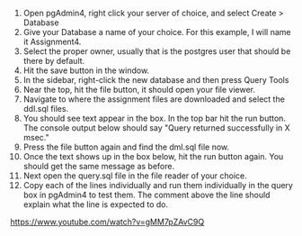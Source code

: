 1. Open pgAdmin4, right click your server of choice, and select Create > Database
2. Give your Database a name of your choice. For this example, I will name it Assignment4.
3. Select the proper owner, usually that is the postgres user that should be there by default.
4. Hit the save button in the window.
5. In the sidebar, right-click the new database and then press Query Tools
6. Near the top, hit the file button, it should open your file viewer. 
7. Navigate to where the assignment files are downloaded and select the ddl.sql files. 
8. You should see text appear in the box. In the top bar hit the run button. The console output below should say "Query returned successfully in X msec."
9. Press the file button again and find the dml.sql file now.
10. Once the text shows up in the box below, hit the run button again. You should get the same message as before. 
11. Next open the query.sql file in the file reader of your choice. 
12. Copy each of the lines individually and run them individually in the query box in pgAdmin4 to test them. The comment above the line should explain what the line is expected to do.

https://www.youtube.com/watch?v=gMM7pZAvC9Q
